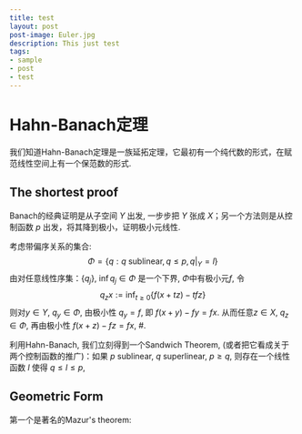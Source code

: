 ```yaml
---
title: test
layout: post
post-image: Euler.jpg
description: This just test
tags:
- sample
- post
- test
---
```


 <script type="text/x-mathjax-config">
    MathJax.Hub.Config({
      tex2jax: {
        skipTags: ['script', 'noscript', 'style', 'textarea', 'pre'],
        inlineMath: [['$','$']]
      }
    });
  </script>
  <script src="https://cdn.mathjax.org/mathjax/latest/MathJax.js?config=TeX-AMS-MML_HTMLorMML" type="text/javascript"></script> 

# Hahn-Banach定理
我们知道Hahn-Banach定理是一族延拓定理，它最初有一个纯代数的形式，在赋范线性空间上有一个保范数的形式. 
## The shortest proof
Banach的经典证明是从子空间 $Y$ 出发, 一步步把 $Y$ 张成 $X$；另一个方法则是从控制函数 $p$ 出发，将其降到极小，证明极小元线性.

考虑带偏序关系的集合:
$$\Phi=\left\{q:q \text{ sublinear},q\leq p, q|_Y=l\right\}$$
由对任意线性序集：$\{q_j\}$, $\inf q_j\in\Phi$ 是一个下界, $\Phi$中有极小元$f$, 令
$$q_zx:=\inf_{t\geq 0}\{f(x+tz)-tfz\}$$
则对$y\in Y$, $q_y\in \Phi$, 由极小性 $q_y=f$, 即 $f(x+y)-fy=fx$. 从而任意$z\in X$, $q_z\in\Phi$, 再由极小性 $f(x+z)-fz=fx$, #. 

利用Hahn-Banach, 我们立刻得到一个Sandwich Theorem, (或者把它看成关于两个控制函数的推广)：如果 $p$ sublinear, $q$ superlinear, $p\geq q$, 则存在一个线性函数 $l$ 使得 $q\leq l\leq p$, 

## Geometric Form

第一个是著名的Mazur's theorem: 
